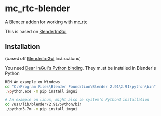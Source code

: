mc_rtc-blender
==

A Blender addon for working with mc_rtc

This is based on [BlenderImGui]

Installation
--

(based off [BlenderImGui] instructions)

You need [Dear ImGui's Python binding](https://pyimgui.readthedocs.io/en/latest/). They must be installed in Blender's Python:

```bash
REM An example on Windows
cd "C:\Program Files\Blender Foundation\Blender 2.91\2.91\python\bin"
.\python.exe -m pip install imgui
```

```bash
# An example on linux, might also be system's Python3 installation
cd /usr/lib/blender/2.91/python/bin
./python3.7m -m pip install imgui
```

[BlenderImGui]: https://github.com/eliemichel/BlenderImgui
